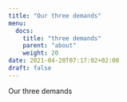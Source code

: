 ```yaml
---
title: "Our three demands"
menu:
  docs:
    title: "three demands"
    parent: "about"
    weight: 20
date: 2021-04-20T07:17:02+02:00
draft: false
---
```


Our three demands
